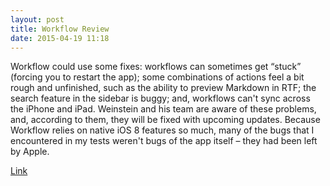 ```yaml
---
layout: post
title: Workflow Review
date: 2015-04-19 11:18
---
```


Workflow could use some fixes: workflows can sometimes get “stuck” (forcing you to restart the app); some combinations of actions feel a bit rough and unfinished, such as the ability to preview Markdown in RTF; the search feature in the sidebar is buggy; and, workflows can't sync across the iPhone and iPad. Weinstein and his team are aware of these problems, and, according to them, they will be fixed with upcoming updates. Because Workflow relies on native iOS 8 features so much, many of the bugs that I encountered in my tests weren't bugs of the app itself – they had been left by Apple.

[Link](http://www.macstories.net/reviews/workflow-review-integrated-automation-for-ios-8/)